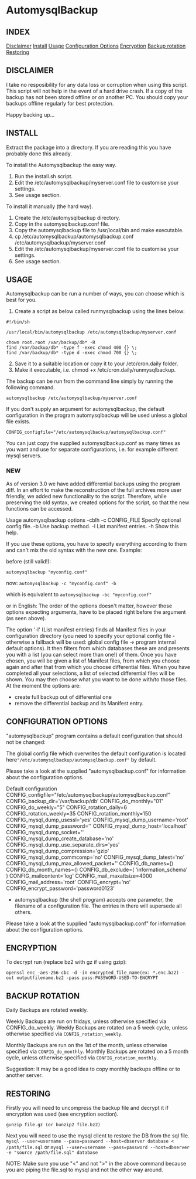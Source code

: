 # AutomysqlBackup

## INDEX
[Disclaimer](#disclaimer)
[Install](#install)
[Usage](#usage)
[Configuration Options](#configurationoptions)
[Encryption](#encryption)
[Backup rotation](#backuprotation)
[Restoring](#restoring)


## DISCLAIMER
I take no resposibility for any data loss or corruption when using this script.
This script will not help in the event of a hard drive crash. If a copy of the
backup has not been stored offline or on another PC. You should copy your backups
offline regularly for best protection.

Happy backing up...


## INSTALL
Extract the package into a directory. If you are reading this you have probably done this already.

To install the Automysqlbackup the easy way.
1. Run the install.sh script.
2. Edit the /etc/automysqlbackup/myserver.conf file to customise your settings.
3. See usage section.

To install it manually (the hard way).
1. Create the /etc/automysqlbackup directory.
2. Copy in the automysqlbackup.conf file.
3. Copy the automysqlbackup file to /usr/local/bin and make executable.
4. cp /etc/automysqlbackup/automysqlbackup.conf /etc/automysqlbackup/myserver.conf
5. Edit the /etc/automysqlbackup/myserver.conf file to customise your settings.
6. See usage section.



## USAGE

Automysqlbackup can be run a number of ways, you can choose which is best for you.

1. Create a script as below called runmysqlbackup using the lines below:
```shell
#!/bin/sh

/usr/local/bin/automysqlbackup /etc/automysqlbackup/myserver.conf

chown root.root /var/backup/db* -R
find /var/backup/db* -type f -exec chmod 400 {} \;
find /var/backup/db* -type d -exec chmod 700 {} \;
```

2. Save it to a suitable location or copy it to your /etc/cron.daily folder. 
3. Make it executable, i.e. chmod +x /etc/cron.daily/runmysqlbackup.

The backup can be run from the command line simply by running the following command.
```shell
automysqlbackup /etc/automysqlbackup/myserver.conf
```
If you don't supply an argument for automysqlbackup, the default configuration
in the program automysqlbackup will be used unless a global file exists.
```shell
CONFIG_configfile="/etc/automysqlbackup/automysqlbackup.conf"
```

You can just copy the supplied automysqlbackup.conf as many times as you want
and use for separate configurations, i.e. for example different mysql servers.

### NEW
As of version 3.0 we have added differential backups using the program diff. In an
effort to make the reconstruction of the full archives more user friendly, we
added new functionality to the script. Therefore, while preserving the old syntax,
we created options for the script, so that the new functions can be accessed.

Usage automysqlbackup options -cblh
-c CONFIG_FILE  Specify optional config file.
-b      Use backup method.
-l      List manifest entries.
-h      Show this help.

If you use these options, you have to specify everything according to them and can't mix the old syntax with the new one. Example:

before (still valid!):

`automysqlbackup "myconfig.conf"`

now:
`automysqlbackup -c "myconfig.conf" -b`

which is equivalent to
`automysqlbackup -bc "myconfig.conf"`

or in English: The order of the options doesn't matter, however those options expecting arguments, have to be placed right before the argument (as seen above).

The option '-l' (List manifest entries) finds all Manifest files in your configuration directory (you need to specify your optional config file - otherwise a fallback will be used: global config file -> program internal default options). It then filters from which databases these are and presents you with a list (you can select more than one!) of them. Once you have chosen, you will be given a list of Manifest files, from which you choose again and after that from which you choose differential files. When you have completed
all your selections, a list of selected differential files will be shown. You may then choose what you want to be done with/to those files. At the moment the options are:
* create full backup out of differential one
* remove the differential backup and its Manifest entry.


## CONFIGURATION OPTIONS
"automysqlbackup" program contains a default configuration that should not be changed:

The global config file which overwrites the default configuration is located here`"/etc/automysqlbackup/automysqlbackup.conf"` by default.

Please take a look at the supplied "automysqlbackup.conf" for information about the configuration options.

Default configuration
CONFIG_configfile="/etc/automysqlbackup/automysqlbackup.conf"
CONFIG_backup_dir='/var/backup/db'
CONFIG_do_monthly="01"
CONFIG_do_weekly="5"
CONFIG_rotation_daily=6
CONFIG_rotation_weekly=35
CONFIG_rotation_monthly=150
CONFIG_mysql_dump_usessl='yes'
CONFIG_mysql_dump_username='root'
CONFIG_mysql_dump_password=''
CONFIG_mysql_dump_host='localhost'
CONFIG_mysql_dump_socket=''
CONFIG_mysql_dump_create_database='no'
CONFIG_mysql_dump_use_separate_dirs='yes'
CONFIG_mysql_dump_compression='gzip'
CONFIG_mysql_dump_commcomp='no'
CONFIG_mysql_dump_latest='no'
CONFIG_mysql_dump_max_allowed_packet=''
CONFIG_db_names=()
CONFIG_db_month_names=()
CONFIG_db_exclude=( 'information_schema' )
CONFIG_mailcontent='log'
CONFIG_mail_maxattsize=4000
CONFIG_mail_address='root'
CONFIG_encrypt='no'
CONFIG_encrypt_password='password0123'

* automysqlbackup (the shell program) accepts one parameter, the filename of a configuration file. The entries in there will supersede all others.

Please take a look at the supplied "automysqlbackup.conf" for information about the configuration options.



## ENCRYPTION
To decrypt run (replace bz2 with gz if using gzip):
```
openssl enc -aes-256-cbc -d -in encrypted_file_name(ex: *.enc.bz2) -out outputfilename.bz2 -pass pass:PASSWORD-USED-TO-ENCRYPT
```

## BACKUP ROTATION
Daily Backups are rotated weekly.

Weekly Backups are run on fridays, unless otherwise specified via CONFIG_do_weekly.
Weekly Backups are rotated on a 5 week cycle, unless otherwise specified via `CONFIG_rotation_weekly`.

Monthly Backups are run on the 1st of the month, unless otherwise specified via `CONFIG_do_monthly`.
Monthly Backups are rotated on a 5 month cycle, unless otherwise specified via `CONFIG_rotation_monthly`.

Suggestion: It may be a good idea to copy monthly backups offline or to another server.


## RESTORING
Firstly you will need to uncompress the backup file and decrypt it if encryption was used (see encryption section).
```
gunzip file.gz (or bunzip2 file.bz2)
```

Next you will need to use the mysql client to restore the DB from the sql file.
`mysql --user=username --pass=password --host=dbserver database < /path/file.sql`
or
`mysql --user=username --pass=password --host=dbserver -e "source /path/file.sql" database`

NOTE: Make sure you use "<" and not ">" in the above command because you are piping the file.sql to mysql and not the other way around.
